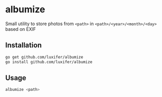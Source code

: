 albumize
========

Small utility to store photos from `<path>` in `<path>/<year>/<month>/<day>` based on EXIF

Installation
------------

```bash
go get github.com/luxifer/albumize
go install github.com/luxifer/albumize
```

Usage
-----

```bash
albumize <path>
```
